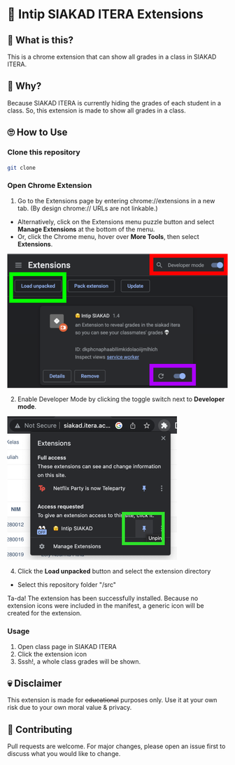 # 👀 Intip SIAKAD ITERA Extensions
## 🤔 What is this?
This is a chrome extension that can show all grades in a class in SIAKAD ITERA.
## 🤨 Why?
Because SIAKAD ITERA is currently hiding the grades of each student in a class. So, this extension is made to show all grades in a class.
## 🙄 How to Use
### Clone this repository
```bash
git clone 
```
### Open Chrome Extension
1. Go to the Extensions page by entering chrome://extensions in a new tab. (By design chrome:// URLs are not linkable.)
- Alternatively, click on the Extensions menu puzzle button and select **Manage Extensions** at the bottom of the menu.
- Or, click the Chrome menu, hover over **More Tools**, then select **Extensions**.

![load-unpack](https://github.com/gremlinflat/Intip-siakad/blob/master/docs/load-unpack.png?raw=true)

2. Enable Developer Mode by clicking the toggle switch next to **Developer mode**.

![pinn](https://github.com/gremlinflat/Intip-siakad/blob/master/docs/pinning.png?raw=true)

4. Click the **Load unpacked** button and select the extension directory
- Select this repository folder "/src"

Ta-da! The extension has been successfully installed. Because no extension icons were included in the manifest, a generic icon will be created for the extension.

### Usage
1. Open class page in SIAKAD ITERA 
2. Click the extension icon
3. Sssh!, a whole class grades will be shown.
## 💀 Disclaimer
This extension is made for ~~educational~~ purposes only. Use it at your own risk due to your own moral value & privacy.
## 🤝 Contributing
Pull requests are welcome. For major changes, please open an issue first to discuss what you would like to change.
